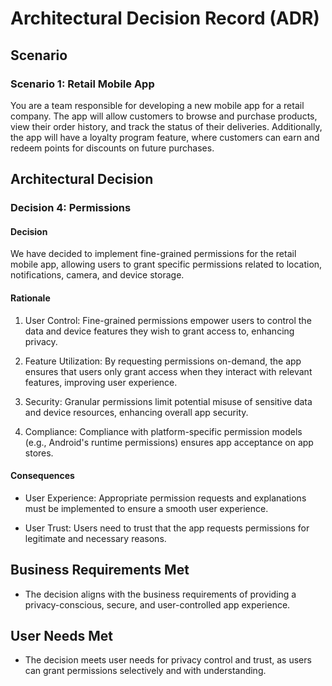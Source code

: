 # Architectural Decision Record (ADR)

## Scenario

### Scenario 1: Retail Mobile App

You are a team responsible for developing a new mobile app for a retail company. The app will allow customers to browse and purchase products, view their order history, and track the status of their deliveries. Additionally, the app will have a loyalty program feature, where customers can earn and redeem points for discounts on future purchases.

## Architectural Decision

### Decision 4: Permissions

#### Decision

We have decided to implement fine-grained permissions for the retail mobile app, allowing users to grant specific permissions related to location, notifications, camera, and device storage.

#### Rationale

1. User Control: Fine-grained permissions empower users to control the data and device features they wish to grant access to, enhancing privacy.

2. Feature Utilization: By requesting permissions on-demand, the app ensures that users only grant access when they interact with relevant features, improving user experience.

3. Security: Granular permissions limit potential misuse of sensitive data and device resources, enhancing overall app security.

4. Compliance: Compliance with platform-specific permission models (e.g., Android's runtime permissions) ensures app acceptance on app stores.

#### Consequences

- User Experience: Appropriate permission requests and explanations must be implemented to ensure a smooth user experience.

- User Trust: Users need to trust that the app requests permissions for legitimate and necessary reasons.

## Business Requirements Met

- The decision aligns with the business requirements of providing a privacy-conscious, secure, and user-controlled app experience.

## User Needs Met

- The decision meets user needs for privacy control and trust, as users can grant permissions selectively and with understanding.
